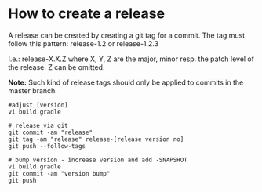 # How to create a release

A release can be created by creating a git tag for a commit. The tag must follow this pattern: 
release-1.2 or release-1.2.3

I.e.: release-X.X.Z where X, Y, Z are the major, minor resp. the patch level of the release. Z can be omitted.

**Note:** Such kind of release tags should only be applied to commits in the master branch.

```
#adjust [version]
vi build.gradle

# release via git
git commit -am "release"
git tag -am "release" release-[release version no]
git push --follow-tags

# bump version - increase version and add -SNAPSHOT
vi build.gradle
git commit -am "version bump"
git push
```